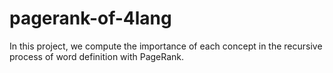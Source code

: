 # pagerank-of-4lang
In this project, we compute the importance of each concept in the recursive process of word definition with PageRank.

